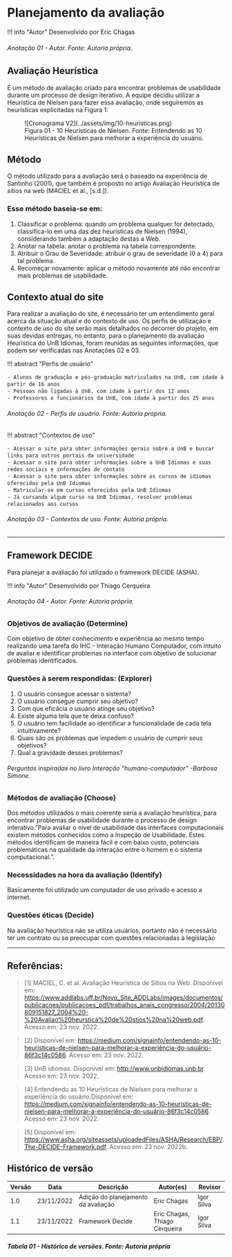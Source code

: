 # Planejamento da avaliação

!!! info "Autor"
    Desenvolvido por Eric Chagas

###### Anotação 01 - Autor. Fonte: Autoria própria.

## Avaliação Heurística

É um método de avaliação criado para encontrar problemas de usabilidade durante um processo de design iterativo. A equipe decidiu utilizar a Heurística de Nielsen para fazer essa avaliação, onde seguiremos as heurísticas explicitadas na Figura 1:

<figure markdown>
![Cronograma V2](../assets/img/10-heuristicas.png)
<figcaption>Figura 01 - 10 Heurísticas de Nielsen. Fonte: Entendendo as 10 Heurísticas de Nielsen para melhorar a experiência do usuário. </figcaption>
</figure>

## Método

O método utilizado para a avaliação será o baseado na experiência de Santinho (2001), que também é proposto no artigo Avaliação Heurística de sítios na web (MACIEL et al., [s.d.]).

### Esse método baseia-se em:

1. Classificar o problema: quando um problema qualquer for detectado, classifica-lo em uma das dez heurísticas de Nielsen (1994), considerando também a
adaptação destas a Web.
2. Anotar na tabela: anotar o problema na tabela correspondente.
3. Atribuir o Grau de Severidade: atribuir o grau de severidade (0 a 4) para tal
problema.
4. Recomeçar novamente: aplicar o método novamente até não encontrar mais
problemas de usabilidade.

## Contexto atual do site

Para realizar a avaliação do site, é necessário ter um entendimento geral acerca da situação atual e do contexto de uso. Os perfis de utilização e contexto de uso do site serão mais detalhados no decorrer do projeto, em suas devidas entregas, no entanto, para o planejamento da avaliação Heurística do UnB Idiomas, foram reunidas as seguintes informações, que podem ser verificadas nas Anotações 02 e 03.

!!! abstract "Perfis de usuário"

    - Alunos de graduação e pós-graduação matriculados na UnB, com idade à partir de 16 anos
    - Pessoas não ligadas à UnB, com idade à partir dos 12 anos
    - Professores e funcionários da UnB, com idade à partir dos 25 anos

###### Anotação 02 - Perfis de usuário. Fonte: Autoria própria.

!!! abstract "Contextos de uso"

    - Acessar o site para obter informações gerais sobre a UnB e buscar links para outros portais da universidade
    - Acessar o site para obter informações sobre a UnB Idiomas e suas redes sociais e informações de contato
    - Acessar o site para obter informações sobre os cursos de idiomas oferecidos pela UnB Idiomas
    - Matricular-se em cursos oferecidos pela UnB Idiomas
    - Já cursando algum curso na UnB Idiomas, resolver problemas relacionados aos cursos 


###### Anotação 03 - Contextos de uso. Fonte: Autoria própria.

<hr>

## Framework DECIDE

Para planejar a avaliação foi utilizado o framework DECIDE (ASHA).

!!! info "Autor"
    Desenvolvido por Thiago Cerqueira

###### Anotação 04 - Autor. Fonte: Autoria própria.

### Objetivos de avaliação (Determine)

Com objetivo de obter conhecimento e experiência ao mesmo tempo realizando uma tarefa
do IHC - Interação Humano Computador, com intuito de avaliar e identificar problemas na
interface com objetivo de solucionar problemas identificados.

### Questões à serem respondidas: (Explorer)

1. O usuário consegue acessar o sistema?
2. O usuário consegue cumprir seu objetivo?
3. Com que eficácia o usuário atinge seu objetivo?
4. Existe alguma tela que te deixa confuso?
5. O usuário tem facilidade ao identificar a funcionalidade de cada tela intuitivamente?
6. Quais são os problemas que impedem o usuário de cumprir seus objetivos?
7. Qual a gravidade desses problemas?

###### Perguntas inspiradas no livro Interação “humano-computador” -Barbosa Simone.

### Métodos de avaliação (Choose)

Dos métodos utilizados o mais coerente seria a avaliação heurística, para encontrar
problemas de usabilidade durante o processo de design interativo.”Para avaliar o nível de
usabilidade das interfaces computacionais existem métodos conhecidos como a Inspeção
de Usabilidade. Estes métodos identificam de maneira fácil e com baixo custo, potenciais
problemáticas na qualidade da interação entre o homem e o sistema computacional.”.

### Necessidades na hora da avaliação (Identify)

Basicamente foi utilizado um computador de uso privado e acesso a internet.

### Questões éticas (Decide)

Na avaliação heurística não se utiliza usuários, portanto não é necessário ter um contrato
ou se preocupar com questões relacionadas à legislação

<hr>

## Referências:

>[1] MACIEL, C. et al. Avaliação Heurística de Sítios na Web. Disponível em: <https://www.addlabs.uff.br/Novo_Site_ADDLabs/images/documentos/publicacoes/publicacoes_pdf/trabalhos_anais_congresso/2004/20130809151827_2004%20-%20Avaliao%20heurstica%20de%20stios%20na%20web.pdf>. Acesso em: 23 nov. 2022.

>[2] Disponível em: <https://medium.com/signainfo/entendendo-as-10-heurísticas-de-nielsen-para-melhorar-a-experiência-do-usuário-86f3c14c0586>. Acesso em: 23 nov. 2022.

>[3] UnB idiomas. Disponível em: <http://www.unbidiomas.unb.br>. Acesso em: 23 nov. 2022.

>[4] Entendendo as 10 Heurísticas de Nielsen para melhorar a experiência do usuário.Disponível em: <https://medium.com/signainfo/entendendo-as-10-heurísticas-de-nielsen-para-melhorar-a-experiência-do-usuário-86f3c14c0586>. Acesso em: 23 nov. 2022.

>[5] Disponível em: <https://www.asha.org/siteassets/uploadedFiles/ASHA/Research/EBP/The-DECIDE-Framework.pdf>. Acesso em: 23 nov. 2022b.



## Histórico de versão

| Versão | Data       | Descrição                           | Autor(es)                          | Revisor    |
| ------ | ---------- | ----------------------------------- | ---------------------------------- | ---------- |
| 1.0    | 23/11/2022 | Adição do planejamento da avaliação | Eric Chagas                        | Igor Silva |
| 1.1    | 23/11/2022 | Framework Decide                    | Eric Chagas, <br> Thiago Cerqueira | Igor Silva |


##### Tabela 01 - Histórico de versões. Fonte: Autoria própria